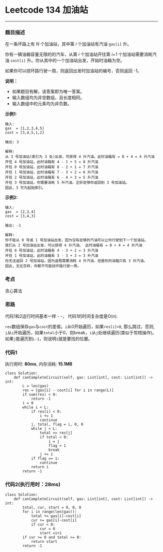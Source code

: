 # Leetcode 134 加油站
***
### 题目描述
在一条环路上有 *N* 个加油站，其中第 *i* 个加油站有汽油 `gas[i]` 升。

你有一辆油箱容量无限的的汽车，从第 *i* 个加油站开往第 *i+1* 个加油站需要消耗汽油 `cost[i]` 升。你从其中的一个加油站出发，开始时油箱为空。

如果你可以绕环路行驶一周，则返回出发时加油站的编号，否则返回 -1。

**说明：**

* 如果题目有解，该答案即为唯一答案。
* 输入数组均为非空数组，且长度相同。
* 输入数组中的元素均为非负数。


**示例1:**

	输入: 
	gas  = [1,2,3,4,5]
	cost = [3,4,5,1,2]

	输出: 3

	解释:
	从 3 号加油站(索引为 3 处)出发，可获得 4 升汽油。此时油箱有 = 0 + 4 = 4 升汽油
	开往 4 号加油站，此时油箱有 4 - 1 + 5 = 8 升汽油
	开往 0 号加油站，此时油箱有 8 - 2 + 1 = 7 升汽油
	开往 1 号加油站，此时油箱有 7 - 3 + 2 = 6 升汽油
	开往 2 号加油站，此时油箱有 6 - 4 + 3 = 5 升汽油
	开往 3 号加油站，你需要消耗 5 升汽油，正好足够你返回到 3 号加油站。
	因此，3 可为起始索引。

**示例2:**  

	输入: 
	gas  = [2,3,4]
	cost = [3,4,3]

	输出: -1

	解释:
	你不能从 0 号或 1 号加油站出发，因为没有足够的汽油可以让你行驶到下一个加油站。
	我们从 2 号加油站出发，可以获得 4 升汽油。 此时油箱有 = 0 + 4 = 4 升汽油
	开往 0 号加油站，此时油箱有 4 - 3 + 2 = 3 升汽油
	开往 1 号加油站，此时油箱有 3 - 3 + 3 = 3 升汽油
	你无法返回 2 号加油站，因为返程需要消耗 4 升汽油，但是你的油箱只有 3 升汽油。
	因此，无论怎样，你都不可能绕环路行驶一周。



### 考点

贪心算法


### 思路

代码1和2运行时间基本一样 - -， 代码1的时间复杂度是O(n).

`res`数组保存`gas`与`cost`的差值。`i`从0开始遍历，如果`res[i]<0`, 那么跳过。否则, `j`从`i`开始遍历，如果`total`小于0，则break，`i`从`j`处继续遍历(类似于剪枝操作)。如果`j`能遍历到`L-1`，则说明`i`就是要找的位置。


### 代码1
执行用时: **80ms**, 内存消耗: **15.1MB**

```
class Solution:
    def canCompleteCircuit(self, gas: List[int], cost: List[int]) -> int:     
        L = len(gas)
        res = [gas[i] - cost[i] for i in range(L)]
        if sum(res) < 0:
            return -1
        i = 0
        while i < L:
            if res[i] < 0:
                i += 1
                continue
            j, total, flag = i, 0, 0
            while j < L:
                total += res[j]
                if total < 0:
                    i = j
                    flag = 1
                    break
                j += 1
            if flag == 1:
                continue
            return i
        return -1
```

### 代码2(执行用时：28ms)

```
class Solution:
    def canCompleteCircuit(self, gas: List[int], cost: List[int]) -> int:
        total, cur, start = 0, 0, 0
        for i in range(len(gas)):
            total += gas[i]-cost[i]
            cur += gas[i]-cost[i]
            if cur < 0:
                cur = 0
                start =i+1
        if cur >= 0 and total >= 0:
            return start
        return -1
```